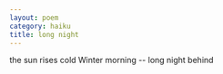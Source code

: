 ```yaml
---
layout: poem
category: haiku
title: long night
---
```

the sun rises
cold Winter morning --
long night behind
